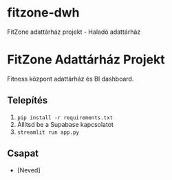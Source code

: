 # fitzone-dwh
FitZone adattárház projekt - Haladó adattárház
# FitZone Adattárház Projekt

Fitness központ adattárház és BI dashboard.

## Telepítés

1. `pip install -r requirements.txt`
2. Állítsd be a Supabase kapcsolatot
3. `streamlit run app.py`

## Csapat
- [Neved]